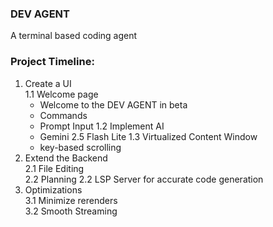 ### DEV AGENT
A terminal based coding agent

### Project Timeline:
1. Create a UI<br>
    1.1 Welcome page<br>
    - Welcome to the DEV AGENT in beta
    - Commands
    - Prompt Input
    1.2 Implement AI<br>
    - Gemini 2.5 Flash Lite
    1.3 Virtualized Content Window<br>
    - key-based scrolling<br>
2. Extend the Backend<br>
    2.1 File Editing<br>
    2.2 Planning
    2.2 LSP Server for accurate code generation<br>
3. Optimizations<br>
    3.1 Minimize rerenders<br>
    3.2 Smooth Streaming<br>